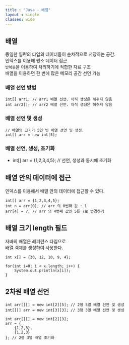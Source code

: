 ```yaml
---
title : "Java - 배열"
layout : single
classes: wide
---
```


## 배열  
동일한 일련의 타입의 데이터들이 순차적으로 저장하는 공간.  
인덱스를 이용해 원소 데이터 접근  
`반복문`을 이용하여 처리하기에 적합한 자료 구조  
배열을 이용하면 한 번에 많은 메모리 공간 선언 가능  

### 배열 선언 방법  
```
int[] arr1; // arr1 배열 선언. 아직 생성은 해주지 않음
int arr2[]; // arr2 배열 선언. 아직 생성은 해주지 않음
```
### 배열 선언 및 생성  

```
// 배열의 크기가 5인 빈 배열 선언 및 생성.
int[] arr = new int[5];
```
  
### 배열 선언, 생성, 초기화  
* int[] arr = {1,2,3,4,5}; // 선언, 생성과 동시에 초기화  
  
## 배열 안의 데이터에 접근  
인덱스를 이용해서 배열 안의 데이터에 접근할 수 있다.  
```
int[] arr = {1,2,3,4,5};
int n = arr[0]; // arr 의 0번째 값 : 1
arr[4] = 7; // arr 의 4번째 값인 5를 7로 변경하기
```

## 배열 크기 length 필드  
자바의 배열은 레퍼런스 타입으로  
배열 객체를 생성하여 사용한다.  

```
int x[] = {30, 12, 10, 9, 4};

for(int i=0; i < x.length; i++) {
    System.out.println(x[i]);
}
```

## 2차원 배열 선언
```
int arr[][] = new int[2][5]; // 2행 5열 배열 선언 및 생성
int[][] arr = new int[3][3]; // 3행 3열 배열 선언 및 생성
```
  
```
int arr[][] = new int[2][3];
arr = {
    {1,2,3},
    {1,2,3}
}; // 2행 3열 배열 초기화

```
